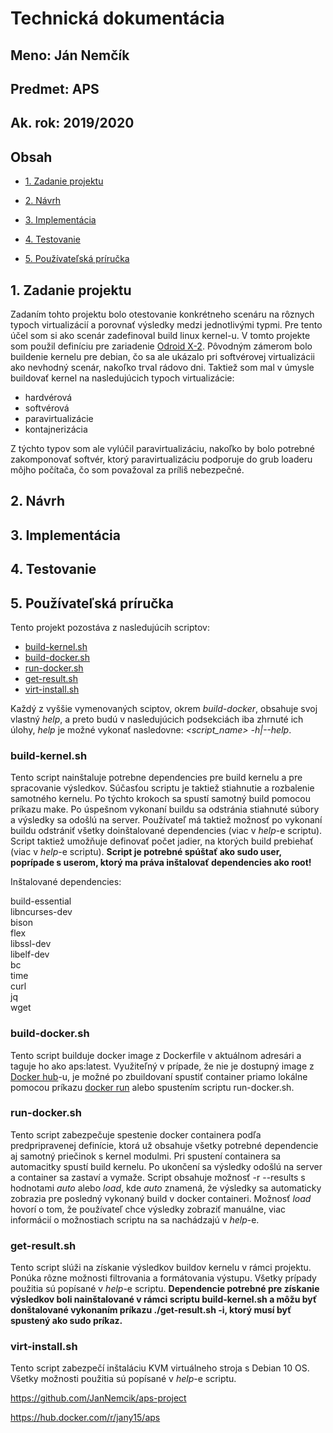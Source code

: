 # Technická dokumentácia

## Meno: Ján Nemčík

## Predmet: APS

## Ak. rok: 2019/2020

## Obsah

- [1. Zadanie projektu](#zadanie)

- [2. Návrh](#navrh)

- [3. Implementácia](#implementacia)

- [4. Testovanie](#testing)

- [5. Používateľská príručka](#manual)

<a name="zadanie"></a>

## 1. Zadanie projektu

Zadaním tohto projektu bolo otestovanie konkrétneho scenáru na rôznych typoch virtualizácií a porovnať výsledky medzi jednotlivými typmi. Pre tento účel som si ako scenár zadefinoval build linux kernel-u. V tomto projekte som použil definíciu pre zariadenie [Odroid X-2](https://www.hardkernel.com/shop/odroid-x2/). Pôvodným zámerom bolo buildenie kernelu pre debian, čo sa ale ukázalo pri softvérovej virtualizácii ako nevhodný scenár, nakoľko trval rádovo dni. Taktiež som mal v úmysle buildovať kernel na nasledujúcich typoch virtualizácie:

- hardvérová
- softvérová
- paravirtualizácie
- kontajnerizácia

Z týchto typov som ale vylúčil paravirtualizáciu, nakoľko by bolo potrebné zakomponovať softvér, ktorý paravirtualizáciu podporuje do grub loaderu môjho počítača, čo som považoval za príliš nebezpečné.

<a name="navrh"></a>

## 2. Návrh

<a name="implementacia"></a>

## 3. Implementácia

<a name="testing"></a>

## 4. Testovanie

<a name="manual"></a>

## 5. Používateľská príručka

Tento projekt pozostáva z nasledujúcih scriptov:

- [build-kernel.sh](#kernel)
- [build-docker.sh](#docker)
- [run-docker.sh](#docker_run)
- [get-result.sh](#result)
- [virt-install.sh](#install)

Každý z vyššie vymenovaných sciptov, okrem _build-docker_, obsahuje svoj vlastný _help_, a preto budú v nasledujúcich podsekciách iba zhrnuté ich úlohy, _help_ je možné vykonať nasledovne: _<script_name> -h|--help_.

<a name="kernel"></a>

### **<p>build-kernel.sh</p>**

Tento script nainštaluje potrebne dependencies pre build kernelu a pre spracovanie výsledkov. Súčasťou scriptu je taktiež stiahnutie a rozbalenie samotného kernelu. Po týchto krokoch sa spustí samotný build pomocou príkazu make. Po úspešnom vykonaní buildu sa odstránia stiahnuté súbory a výsledky sa odošlú na server. Používateľ má taktiež možnosť po vykonaní buildu odstrániť všetky doinštalované dependencies (viac v _help_-e scriptu). Script taktiež umožňuje definovať počet jadier, na ktorých build prebiehať (viac v _help_-e scriptu). **Script je potrebné spúštať ako sudo user, poprípade s userom, ktorý ma práva inštalovať dependencies ako root!**

Inštalované dependencies:

build-essential \
libncurses-dev \
bison \
flex \
libssl-dev \
libelf-dev \
bc \
time \
curl \
jq \
wget

<a name="docker"></a>

### **<p>build-docker.sh</p>**

Tento script builduje docker image z Dockerfile v aktuálnom adresári a taguje ho ako aps:latest. Využiteľný v prípade, že nie je dostupný image z [Docker hub](https://hub.docker.com/r/jany15/aps)-u, je možné po zbuildovaní spustiť container priamo lokálne pomocou príkazu [docker run](https://docs.docker.com/engine/reference/commandline/run/) alebo spustením scriptu run-docker.sh.

<a name="docker_run"></a>

### **<p>run-docker.sh</p>**

Tento script zabezpečuje spestenie docker containera podľa predpripravenej definície, ktorá už obsahuje všetky potrebné dependencie aj samotný priečinok s kernel modulmi. Pri spustení containera sa automacitky spustí build kernelu. Po ukončení sa výsledky odošlú na server a container sa zastaví a vymaže. Script obsahuje možnosť -r --results s hodnotami _auto_ alebo _load_, kde _auto_ znamená, že výsledky sa automaticky zobrazia pre posledný vykonaný build v docker containeri. Možnosť _load_ hovorí o tom, že používateľ chce výsledky zobraziť manuálne, viac informácií o možnostiach scriptu na sa nachádzajú v _help_-e.

<a name="result"></a>

### **<p>get-result.sh</p>**

Tento script slúži na získanie výsledkov buildov kernelu v rámci projektu. Ponúka rôzne možnosti filtrovania a formátovania výstupu. Všetky prípady použitia sú popísané v _help_-e scriptu. **Dependencie potrebné pre získanie výsledkov boli nainštalované v rámci scriptu build-kernel.sh a môžu byť donštalované vykonaním príkazu ./get-result.sh -i, ktorý musí byť spustený ako sudo príkaz.**

<a name="install"></a>

### **<p>virt-install.sh</p>**

Tento script zabezpečí inštaláciu KVM virtuálneho stroja s Debian 10 OS. Všetky možnosti použitia sú popísané v _help_-e scriptu.

<div style="page-break-after: always;"></div>

https://github.com/JanNemcik/aps-project

https://hub.docker.com/r/jany15/aps
